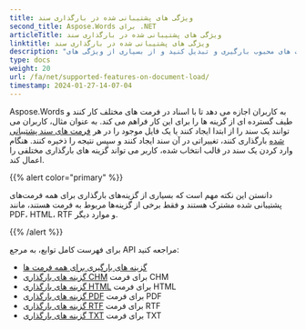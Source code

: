 ```yaml
---
title: ویژگی های پشتیبانی شده در بارگذاری سند
second_title: Aspose.Words برای .NET
articleTitle: ویژگی های پشتیبانی شده در بارگذاری سند
linktitle: ویژگی های پشتیبانی شده در بارگذاری سند
description: "یک سند را در اکثر فرمت های محبوب بارگیری و تبدیل کنید و از بسیاری از ویژگی های Microsoft Word با استفاده از C# پشتیبانی می کند."
type: docs
weight: 20
url: /fa/net/supported-features-on-document-load/
timestamp: 2024-01-27-14-07-04
---
```


Aspose.Words به کاربران اجازه می دهد تا با اسناد در فرمت های مختلف کار کنند و طیف گسترده ای از گزینه ها را برای این کار فراهم می کند. به عنوان مثال، کاربران می توانند یک سند را از ابتدا ایجاد کنند یا یک فایل موجود را در هر [فرمت های سند پشتیبانی شده](/words/fa/net/supported-document-formats/) بارگذاری کنند، تغییراتی در آن سند ایجاد کنند و سپس نتیجه را ذخیره کنند. هنگام وارد کردن یک سند در قالب انتخاب شده، کاربر می تواند گزینه های بارگذاری مختلفی را اعمال کند.

{{% alert color="primary" %}}

دانستن این نکته مهم است که بسیاری از گزینه‌های بارگذاری برای همه فرمت‌های پشتیبانی شده مشترک هستند و فقط برخی از گزینه‌ها مربوط به فرمت هستند، مانند PDF، HTML، RTF و موارد دیگر.

{{% /alert %}}

برای فهرست کامل توابع، به مرجع API مراجعه کنید:

- [گزینه های بارگیری برای همه فرمت ها](https://reference.aspose.com/words/net/aspose.words.loading/loadoptions/)
- [گزینه های بارگذاری CHM](https://reference.aspose.com/words/net/aspose.words.loading/chmloadoptions/) برای فرمت CHM
- [گزینه های بارگذاری HTML](https://reference.aspose.com/words/net/aspose.words.loading/htmlloadoptions/) برای فرمت HTML
- [گزینه های بارگذاری PDF](https://reference.aspose.com/words/net/aspose.words.loading/pdfloadoptions/) برای فرمت PDF
- [گزینه های بارگذاری RTF](https://reference.aspose.com/words/net/aspose.words.loading/rtfloadoptions/) برای فرمت RTF
- [گزینه های بارگذاری TXT](https://reference.aspose.com/words/net/aspose.words.loading/txtloadoptions/) برای فرمت TXT
